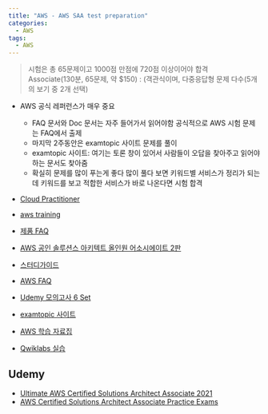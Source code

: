 ```yaml
---
title: "AWS - AWS SAA test preparation"
categories:
  - AWS
tags:
  - AWS
---
```


> 시험은 총 65문제이고 1000점 만점에 720점 이상이어야 합격     
> Associate(130분, 65문제, 약 $150) : (객관식이며, 다중응답형 문제 다수(5개의 보기 중 2개 선택)  


- AWS 공식 레퍼런스가 매우 중요
  - FAQ 문서와 Doc 문서는 자주 들어가서 읽어야함 공식적으로 AWS 시험 문제는 FAQ에서 출제
  - 마지막 2주동안은 examtopic 사이트 문제를 풀이
  - examtopic 사이트: 여기는 토론 창이 있어서 사람들이 오답을 찾아주고 읽어야 하는 문서도 찾아줌
  - 확실히 문제를 많이 푸는게 좋다 많이 풀다 보면 키워드별 서비스가 정리가 되는데 키워드를 보고 적합한 서비스가 바로 나온다면 시험 합격

- [Cloud Practitioner](https://www.aws.training/Details/Curriculum?id=32442) 
- [aws training](https://www.aws.training)
- [제품 FAQ](https://aws.amazon.com/ko/s3/faqs/)

- [AWS 공인 솔루션스 아키텍트 올인원 어소시에이트 2판](http://www.kyobobook.co.kr/product/detailViewKor.laf?ejkGb=KOR&mallGb=KOR&barcode=9791161755465&orderClick=LEA&Kc=)
- [스터디가이드](https://github.com/serithemage/AWSCertifiedSolutionsArchitectUnofficialStudyGuide)
- [AWS FAQ](https://aws.amazon.com/ko/faqs/)
- [Udemy 모의고사 6 Set](https://www.udemy.com/course/aws-certified-solutions-architect-associate-amazon-practice-exams-saa-c02/)
- [examtopic 사이트](https://www.examtopics.com/exams/amazon/aws-certified-solutions-architect-associate-saa-c02/)
- [AWS 학습 자료집](https://gist.github.com/serithemage/9993400aa483c95ade954a1e36b1004b)
- [Qwiklabs 실습](https://www.qwiklabs.com)

## Udemy

- [Ultimate AWS Certified Solutions Architect Associate 2021](https://www.udemy.com/course/aws-certified-solutions-architect-associate-saa-c02/)
- [AWS Certified Solutions Architect Associate Practice Exams](https://www.udemy.com/course/aws-certified-solutions-architect-associate-amazon-practice-exams-saa-c02/)
